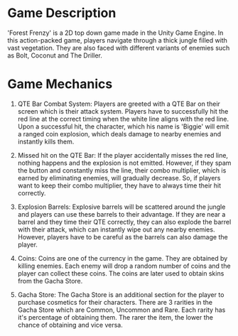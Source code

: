 # Game Description
'Forest Frenzy' is a 2D top down game made in the Unity Game Engine. In this action-packed game, players navigate through a thick jungle filled with vast vegetation. They are also faced with different variants
of enemies such as Bolt, Coconut and The Driller. 

# Game Mechanics
1. QTE Bar Combat System: Players are greeted with a QTE Bar on their screen which is their attack system. Players have to successfully hit the red line at the correct timing when the white line aligns with the red                             line. Upon a successful hit, the character, which his name is 'Biggie' will emit a ranged coin explosion, which deals damage to nearby enemies and instantly kills them.

2. Missed hit on the QTE Bar: If the player accidentally misses the red line, nothing happens and the explosion is not emitted. However, if they spam the button and constantly miss the line, their combo multiplier,
                              which is earned by eliminating enemies, will gradually decrease. So, if players want to keep their combo multiplier, they have to always time their hit correctly.

3. Explosion Barrels: Explosive barrels will be scattered around the jungle and players can use these barrels to their advantage. If they are near a barrel and they time their QTE correctly, they can also explode                          the barrel with their attack, which can instantly wipe out any nearby enemies. However, players have to be careful as the barrels can also damage the player.

4. Coins: Coins are one of the currency in the game. They are obtained by killing enemies. Each enemy will drop a random number of coins and the player can collect these coins. The coins are later used to obtain
          skins from the Gacha Store.

5. Gacha Store: The Gacha Store is an additional section for the player to purchase cosmetics for their characters. There are 3 rarities in the Gacha Store which are Common, Uncommon and Rare. Each rarity has it's
                percentage of obtaining them. The rarer the item, the lower the chance of obtaining and vice versa.
